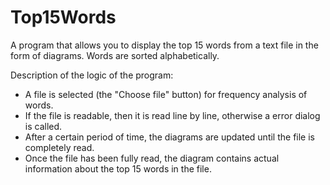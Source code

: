 # Top15Words
A program that allows you to display the top 15 words from a text file in the form of diagrams. Words are sorted alphabetically.

Description of the logic of the program:
- A file is selected (the "Choose file" button) for frequency analysis of words.
- If the file is readable, then it is read line by line, otherwise a error  dialog is called.
- After a certain period of time, the diagrams are updated until the file is completely read.
- Once the file has been fully read, the diagram contains actual information about the top 15 words in the file.
